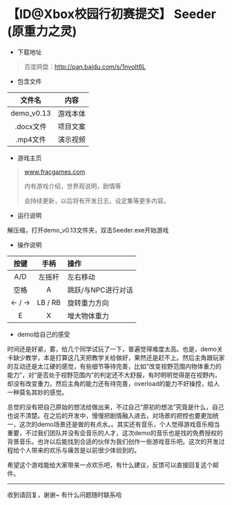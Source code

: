 # 【ID@Xbox校园行初赛提交】 Seeder (原重力之灵)

* 下载地址

> 百度网盘：http://pan.baidu.com/s/1nvoIt6L

* 包含文件

文件名 | 内容
:------: | :-------:
demo_v0.13 | 游戏本体
.docx文件 | 项目文案
.mp4文件 | 演示视频

* 游戏主页

> www.fracgames.com
>
> 内有游戏介绍，世界观说明，剧情等
>
> 会持续更新，以后将有开发日志，设定集等更多内容。

* 运行说明

解压缩，打开demo_v0.13文件夹，双击Seeder.exe开始游戏

* 操作说明

按键 | 手柄 | 操作
:------: | :-------: |:-------
A/D | 左摇杆   | 左右移动
空格 | A | 跳跃/与NPC进行对话
← / →  | LB / RB | 旋转重力方向
E | X | 增大物体重力

* demo给自己的感受

时间还是好紧，雾，给几个同学试玩了一下，普遍觉得难度太高。也是，demo关卡缺少教学，本是打算这几天把教学关给做好，果然还是赶不上。然后主角跟玩家的互动还是太江硬的感觉，有些细节等待完善，比如“改变视野范围内物体重力的能力”，对“是否处于视野范围内”的判定还不大舒服，有时明明觉得是在视野内，却没有改变重力。然后主角的能力还有待完善，overload的能力不好操控，给人一种莫名其妙的感觉。

总觉的没有把自己原始的想法给做出来，不过自己“原初的想法”究竟是什么，自己也说不清楚。在之后的开发中，慢慢把剧情融入进去，对场景的把控也要更加统一，这次的demo场景还是做的有点水。。其实还有音乐，个人觉得游戏音乐相当重要，不过我们团队并没有会音乐的人才，这次demo的音乐也是找的免费授权的背景音乐。也许以后能找到合适的伙伴为我们创作一些游戏音乐吧。这次的开发过程给个人带来的欢乐与痛苦是以前很少体验到的。

希望这个游戏能给大家带来一点欢乐吧，有什么建议，反馈可以直接回复这个邮件。

---

收到请回复，谢谢~ 有什么问题随时联系哈
